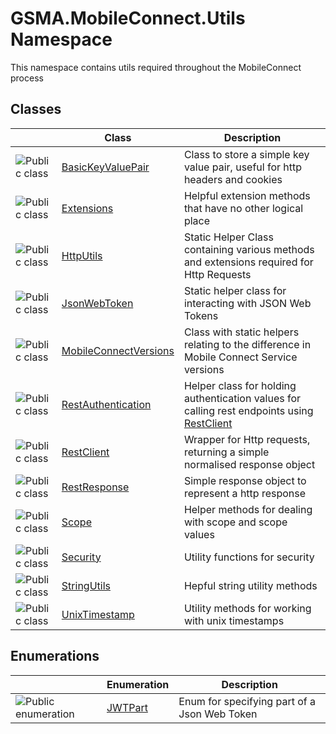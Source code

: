 GSMA.MobileConnect.Utils Namespace
==================================
This namespace contains utils required throughout the MobileConnect process


Classes
-------

                | Class                      | Description                                                                                     
--------------- | -------------------------- | ----------------------------------------------------------------------------------------------- 
![Public class] | [BasicKeyValuePair][1]     | Class to store a simple key value pair, useful for http headers and cookies                     
![Public class] | [Extensions][2]            | Helpful extension methods that have no other logical place                                      
![Public class] | [HttpUtils][3]             | Static Helper Class containing various methods and extensions required for Http Requests        
![Public class] | [JsonWebToken][4]          | Static helper class for interacting with JSON Web Tokens                                        
![Public class] | [MobileConnectVersions][5] | Class with static helpers relating to the difference in Mobile Connect Service versions         
![Public class] | [RestAuthentication][6]    | Helper class for holding authentication values for calling rest endpoints using [RestClient][7] 
![Public class] | [RestClient][7]            | Wrapper for Http requests, returning a simple normalised response object                        
![Public class] | [RestResponse][8]          | Simple response object to represent a http response                                             
![Public class] | [Scope][9]                 | Helper methods for dealing with scope and scope values                                          
![Public class] | [Security][10]             | Utility functions for security                                                                  
![Public class] | [StringUtils][11]          | Hepful string utility methods                                                                   
![Public class] | [UnixTimestamp][12]        | Utility methods for working with unix timestamps                                                


Enumerations
------------

                      | Enumeration   | Description                                  
--------------------- | ------------- | -------------------------------------------- 
![Public enumeration] | [JWTPart][13] | Enum for specifying part of a Json Web Token 

[1]: BasicKeyValuePair/README.md
[2]: Extensions/README.md
[3]: HttpUtils/README.md
[4]: JsonWebToken/README.md
[5]: MobileConnectVersions/README.md
[6]: RestAuthentication/README.md
[7]: RestClient/README.md
[8]: RestResponse/README.md
[9]: Scope/README.md
[10]: Security/README.md
[11]: StringUtils/README.md
[12]: UnixTimestamp/README.md
[13]: JWTPart/README.md
[14]: ../_icons/Help.png
[Public class]: ../_icons/pubclass.gif "Public class"
[Public enumeration]: ../_icons/pubenumeration.gif "Public enumeration"